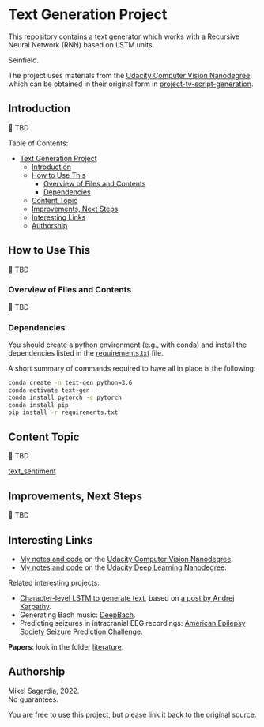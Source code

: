 # Text Generation Project

This repository contains a text generator which works with a Recursive Neural Network (RNN) based on LSTM units.

Seinfield.

The project uses materials from the [Udacity Computer Vision Nanodegree](https://www.udacity.com/course/computer-vision-nanodegree--nd891), which can be obtained in their original form in [project-tv-script-generation](https://github.com/mxagar/deep-learning-v2-pytorch/tree/master/project-tv-script-generation).

## Introduction

:construction: TBD

Table of Contents:

- [Text Generation Project](#text-generation-project)
  - [Introduction](#introduction)
  - [How to Use This](#how-to-use-this)
    - [Overview of Files and Contents](#overview-of-files-and-contents)
    - [Dependencies](#dependencies)
  - [Content Topic](#content-topic)
  - [Improvements, Next Steps](#improvements-next-steps)
  - [Interesting Links](#interesting-links)
  - [Authorship](#authorship)

## How to Use This

:construction: TBD

### Overview of Files and Contents

:construction: TBD

### Dependencies

You should create a python environment (e.g., with [conda](https://docs.conda.io/en/latest/)) and install the dependencies listed in the [requirements.txt](requirements.txt) file.

A short summary of commands required to have all in place is the following:

```bash
conda create -n text-gen python=3.6
conda activate text-gen
conda install pytorch -c pytorch 
conda install pip
pip install -r requirements.txt
```

## Content Topic

:construction: TBD

[text_sentiment](https://github.com/mxagar/text_sentiment)

## Improvements, Next Steps

:construction: TBD

## Interesting Links

- [My notes and code](https://github.com/mxagar/computer_vision_udacity) on the [Udacity Computer Vision Nanodegree](https://www.udacity.com/course/computer-vision-nanodegree--nd891).
- [My notes and code](https://github.com/mxagar/deep_learning_udacity) on the [Udacity Deep Learning Nanodegree](https://www.udacity.com/course/deep-learning-nanodegree--nd101).

Related interesting projects:

- [Character-level LSTM to generate text](https://github.com/mxagar/CVND_Exercises/blob/master/2_4_LSTMs/3_1.Chararacter-Level%20RNN%2C%20Exercise.ipynb), based on [a post by Andrej Karpathy](http://karpathy.github.io/2015/05/21/rnn-effectiveness/).
- Generating Bach music: [DeepBach](https://arxiv.org/pdf/1612.01010.pdf).
- Predicting seizures in intracranial EEG recordings: [American Epilepsy Society Seizure Prediction Challenge](https://www.kaggle.com/c/seizure-prediction).

**Papers**: look in the folder [literature](literature/literature.txt).

## Authorship

Mikel Sagardia, 2022.  
No guarantees.

You are free to use this project, but please link it back to the original source.